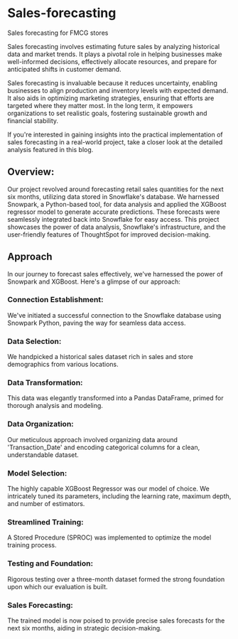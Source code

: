 # Sales-forecasting
Sales forecasting for FMCG stores

Sales forecasting involves estimating future sales by analyzing historical data and market trends. It plays a pivotal role in helping businesses make well-informed decisions, effectively allocate resources, and prepare for anticipated shifts in customer demand.

Sales forecasting is invaluable because it reduces uncertainty, enabling businesses to align production and inventory levels with expected demand. It also aids in optimizing marketing strategies, ensuring that efforts are targeted where they matter most. In the long term, it empowers organizations to set realistic goals, fostering sustainable growth and financial stability.

If you're interested in gaining insights into the practical implementation of sales forecasting in a real-world project, take a closer look at the detailed analysis featured in this blog.


## Overview:
Our project revolved around forecasting retail sales quantities for the next six months, utilizing data stored in Snowflake's database. We harnessed Snowpark, a Python-based tool, for data analysis and applied the XGBoost regressor model to generate accurate predictions. These forecasts were seamlessly integrated back into Snowflake for easy access. This project showcases the power of data analysis, Snowflake's infrastructure, and the user-friendly features of ThoughtSpot for improved decision-making.


## Approach
In our journey to forecast sales effectively, we've harnessed the power of Snowpark and XGBoost. Here's a glimpse of our approach:

### Connection Establishment: 
We've initiated a successful connection to the Snowflake database using Snowpark Python, paving the way for seamless data access.

### Data Selection: 
We handpicked a historical sales dataset rich in sales and store demographics from various locations.

### Data Transformation: 
This data was elegantly transformed into a Pandas DataFrame, primed for thorough analysis and modeling.

### Data Organization: 
Our meticulous approach involved organizing data around 'Transaction_Date' and encoding categorical columns for a clean, understandable dataset.

### Model Selection: 
The highly capable XGBoost Regressor was our model of choice. We intricately tuned its parameters, including the learning rate, maximum depth, and number of estimators.

### Streamlined Training: 
A Stored Procedure (SPROC) was implemented to optimize the model training process.

### Testing and Foundation: 
Rigorous testing over a three-month dataset formed the strong foundation upon which our evaluation is built.

### Sales Forecasting: 
The trained model is now poised to provide precise sales forecasts for the next six months, aiding in strategic decision-making.
